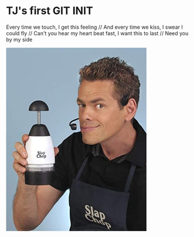 # TJ's first GIT INIT

Every time we touch, I get this feeling //
And every time we kiss, I swear I could fly //
Can't you hear my heart beat fast, I want this to last //
Need you by my side

![GitHub Image](./slap.jpg)
